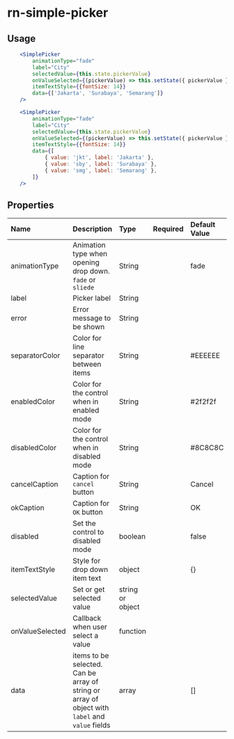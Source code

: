 # rn-simple-picker


## Usage  

```jsx
    <SimplePicker  
        animationType="fade"
        label="City"
        selectedValue={this.state.pickerValue}
        onValueSelected={(pickerValue) => this.setState({ pickerValue }) }
        itemTextStyle={{fontSize: 14}}
        data={['Jakarta', 'Surabaya', 'Semarang']}
    />

    <SimplePicker  
        animationType="fade"
        label="City"
        selectedValue={this.state.pickerValue}
        onValueSelected={(pickerValue) => this.setState({ pickerValue }) }
        itemTextStyle={{fontSize: 14}}
        data={[ 
            { value: 'jkt', label: 'Jakarta' },
            { value: 'sby', label: 'Surabaya' },
            { value: 'smg', label: 'Semarang' },
        ]}
    />
```

## Properties

 Name             | Description                                 | Type      | Required | Default Value  
:---------------- |:------------------------------------------- |:----------|:--------:|:-------------
 animationType    | Animation type when opening drop down. `fade` or `sliede`   | String    |          | fade     
 label            | Picker label                                | String    |          |          
 error            | Error message to be shown                   | String    |          |          
 separatorColor   | Color for line separator between items      | String    |          | #EEEEEE
 enabledColor     | Color for the control when in enabled mode  | String    |          | #2f2f2f         
 disabledColor    | Color for the control when in disabled mode | String    |          | #8C8C8C         
 cancelCaption    | Caption for `cancel` button                 | String    |          | Cancel         
 okCaption        | Caption for `OK` button                     | String    |          | OK         
 disabled         | Set the control to disabled mode            | boolean   |          | false         
 itemTextStyle    | Style for drop down item text               | object    |          | {}         
 selectedValue    | Set or get selected value                   | string or object    |          |          
 onValueSelected  | Callback when user select a value           | function  |          |          
 data             | items to be selected. Can be array of string or array of object with `label` and `value` fields | array |           | []